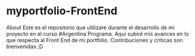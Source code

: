 # myportfolio-FrontEnd
About Este es el repositorio que utilizare durante el desarrollo de mi proyecto en el curso #Argentina Programa. Aquí subiré mis avances en lo que respecta al Front End de mi portfolio. Contribuciones y criticas son bienvenidas ;D
